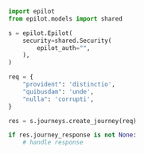 <!-- Start SDK Example Usage -->


```python
import epilot
from epilot.models import shared

s = epilot.Epilot(
    security=shared.Security(
        epilot_auth="",
    ),
)

req = {
    "provident": 'distinctio',
    "quibusdam": 'unde',
    "nulla": 'corrupti',
}

res = s.journeys.create_journey(req)

if res.journey_response is not None:
    # handle response
```
<!-- End SDK Example Usage -->